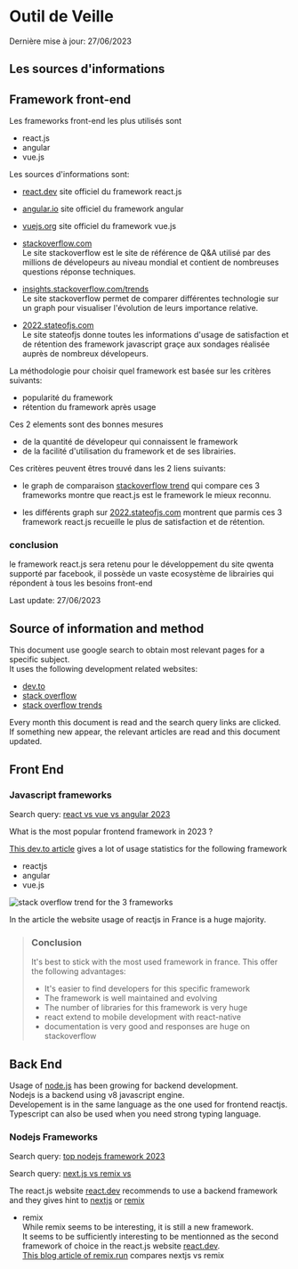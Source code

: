 
# Outil de Veille

Dernière mise à jour: 27/06/2023

## Les sources d'informations


## Framework front-end

Les frameworks front-end les plus utilisés sont
- react.js
- angular
- vue.js

Les sources d'informations sont:

- [react.dev](https://react.dev/) site officiel du framework react.js

- [angular.io](https://angular.io/) site officiel du framework angular

- [vuejs.org](https://vuejs.org/) site officiel du framework vue.js
  
- [stackoverflow.com](https://stackoverflow.com/)  
  Le site stackoverflow est le site de référence de Q&A utilisé par des millions de dévelopeurs au niveau mondial et contient de nombreuses questions réponse techniques.
   
- [insights.stackoverflow.com/trends](https://insights.stackoverflow.com/trends)  
  Le site stackoverflow permet de comparer différentes technologie sur un graph pour visualiser l'évolution de leurs importance relative.

- [2022.stateofjs.com](https://2022.stateofjs.com/en-US/)  
  Le site stateofjs donne toutes les informations d'usage de satisfaction et de rétention des framework javascript graçe aux sondages réalisée auprès de nombreux dévelopeurs.


La méthodologie pour choisir quel framework est basée sur les critères suivants:
- popularité du framework
- rétention du framework après usage  

Ces 2 elements sont des bonnes mesures
- de la quantité de dévelopeur qui connaissent le framework
- de la facilité d'utilisation du framework et de ses librairies.

Ces critères peuvent êtres trouvé dans les 2 liens suivants:
- le graph de comparaison [stackoverflow trend](https://insights.stackoverflow.com/trends?tags=reactjs%2Cvue.js%2Cangular) qui compare ces 3 frameworks montre que react.js est le framework le mieux reconnu.

- les différents graph sur [2022.stateofjs.com](https://2022.stateofjs.com/en-US/libraries/front-end-frameworks/) montrent que parmis ces 3 framework react.js recueille le plus de satisfaction et de rétention.

### conclusion

le framework react.js sera retenu pour le développement du site qwenta  
supporté par facebook, il possède un vaste ecosystème de librairies qui répondent à tous les besoins front-end


Last update: 27/06/2023

## Source of information and method

This document use google search to obtain most relevant pages for a specific subject.  
It uses the following development related websites:

- [dev.to](https://dev.to)
- [stack overflow](https://stackoverflow.com/)
- [stack overflow trends](https://insights.stackoverflow.com/trends)

Every month this document is read and the search query links are clicked.  
If something new appear, the relevant articles are read and this document updated.

## Front End

### Javascript frameworks

Search query: [react vs vue vs angular 2023](https://www.google.com/search?q=react+vs+vue+vs+angular+2023)

What is the most popular frontend framework in 2023 ?

[This dev.to article](https://dev.to/umangnaik/which-framework-is-most-suitable-for-your-project-or-learning-in-2023-angular-vs-react-vs-vue-3ljd) gives a lot of usage statistics for the following framework
- reactjs
- angular
- vue.js

![stack overflow trend for the 3 frameworks](https://res.cloudinary.com/practicaldev/image/fetch/s--wfsoV1KK--/c_limit%2Cf_auto%2Cfl_progressive%2Cq_auto%2Cw_880/https://dev-to-uploads.s3.amazonaws.com/uploads/articles/5zkgo26es1b9mg70d5qm.PNG)

In the article the website usage of reactjs in France is a huge majority.

> ### Conclusion
>
> It's best to stick with the most used framework in france.
> This offer the following advantages:
> - It's easier to find developers for this specific framework
> - The framework is well maintained and evolving
> - The number of libraries for this framework is very huge
> - react extend to mobile development with react-native
> - documentation is very good and responses are huge on stackoverflow
 

## Back End

Usage of [node.js](https://nodejs.org/en) has been growing for backend development.  
Nodejs is a backend using v8 javascript engine.  
Developement is in the same language as the one used for frontend reactjs.  
Typescript can also be used when you need strong typing language.

### Nodejs Frameworks



Search query: [top nodejs framework 2023](https://www.google.com/search?q=top+nodejs+framwork+2023)

Search query: [next.js vs remix vs](https://www.google.com/search?q=next.js+vs+remix+vs)

The react.js website [react.dev](https://react.dev/) recommends to use a backend framework and they gives hint to [nextjs](https://nextjs.org/) or [remix](https://remix.run/)

- remix  
While remix seems to be interesting, it is still a new framework.  
It seems to be sufficiently interesting to be mentionned as the second framework of choice in the react.js website [react.dev](https://react.dev/).  
[This blog article of remix.run](https://remix.run/blog/remix-vs-next) compares nextjs vs remix  
